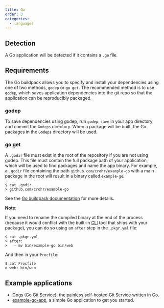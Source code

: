 ```yaml
---
title: Go
order: 3
categories:
  - languages
---
```


## Detection

A Go application will be detected if it contains a `.go` file.

## Requirements

The Go buildpack allows you to specify and install your dependencies using one of two methods, `godep` or `go get`. The recommended method is to use `godep`, which saves application dependencies into the git repo so that the application can be reproducibly packaged.

### godep

To save dependencies using godep, run `godep save` in your app directory and commit the `Godeps` directory. When a package will be built, the Go packages in the `Godeps` directory will be used.

[godep]: https://github.com/kr/godep

### go get

A `.godir` file must exist in the root of the repository if you are not using godep. This file must contain the full package path of your application, which will be used to find packages and name the app binary. For example, a `.godir` file containing the path `github.com/crohr/example-go` with a main package in the root will result in a binary called `example-go`.

``` command-line
$ cat .godir
> github.com/crohr/example-go
```

See the [Go buildpack documentation](https://github.com/kr/heroku-buildpack-go) for more details.

**Note:**

If you need to rename the compiled binary at the end of the process (because it would conflict with the built-in [CLI][cli] tool that ships with your package), you can do so using an `after` step in the `.pkgr.yml` file:

``` command-line
$ cat .pkgr.yml
> after:
>   - mv bin/example-go bin/web
```

And then in your `Procfile`:

``` command-line
$ cat Procfile
> web: bin/web
```

[cli]: ../cli

## Example applications

* [Gogs](https://packager.io/gh/pkgr/gogs) (Go Git Service), the painless self-hosted Git Service written in Go.
* [example-go-app](https://packager.io/gh/pkgr/example-go-app), a simple Go application to get you started.
